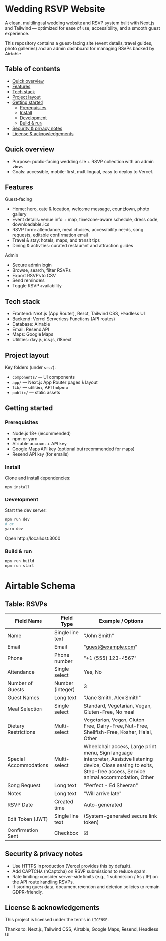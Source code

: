 # Wedding RSVP Website

A clean, multilingual wedding website and RSVP system built with Next.js and Tailwind — optimized for ease of use, accessibility, and a smooth guest experience.

This repository contains a guest-facing site (event details, travel guides, photo galleries) and an admin dashboard for managing RSVPs backed by Airtable.

## Table of contents

- [Quick overview](#quick-overview)
- [Features](#features)
- [Tech stack](#tech-stack)
- [Project layout](#project-layout)
- [Getting started](#getting-started)
  - [Prerequisites](#prerequisites)
  - [Install](#install)
  - [Development](#development)
  - [Build & run](#build--run)
- [Security & privacy notes](#security--privacy-notes)
- [License & acknowledgements](#license--acknowledgements)

## Quick overview

- Purpose: public-facing wedding site + RSVP collection with an admin view.
- Goals: accessible, mobile-first, multilingual, easy to deploy to Vercel.

## Features

Guest-facing

- Home: hero, date & location, welcome message, countdown, photo gallery
- Event details: venue info + map, timezone-aware schedule, dress code, downloadable .ics
- RSVP form: attendance, meal choices, accessibility needs, song requests, editable confirmation email
- Travel & stay: hotels, maps, and transit tips
- Dining & activities: curated restaurant and attraction guides

Admin

- Secure admin login
- Browse, search, filter RSVPs
- Export RSVPs to CSV
- Send reminders
- Toggle RSVP availability

## Tech stack

- Frontend: Next.js (App Router), React, Tailwind CSS, Headless UI
- Backend: Vercel Serverless Functions (API routes)
- Database: Airtable
- Email: Resend API
- Maps: Google Maps
- Utilities: day.js, ics.js, i18next

## Project layout

Key folders (under `src/`):

- `components/` — UI components
- `app/` — Next.js App Router pages & layout
- `lib/` — utilities, API helpers
- `public/` — static assets

## Getting started

### Prerequisites

- Node.js 18+ (recommended)
- npm or yarn
- Airtable account + API key
- Google Maps API key (optional but recommended for maps)
- Resend API key (for emails)

### Install

Clone and install dependencies:

```bash
npm install
```

### Development

Start the dev server:

```bash
npm run dev
# or
yarn dev
```

Open http://localhost:3000

### Build & run

```bash
npm run build
npm run start
```

# Airtable Schema

## Table: RSVPs

| Field Name             | Field Type       | Example / Options                                                                                                                                                         |
| ---------------------- | ---------------- | ------------------------------------------------------------------------------------------------------------------------------------------------------------------------- |
| Name                   | Single line text | "John Smith"                                                                                                                                                              |
| Email                  | Email            | "guest@example.com"                                                                                                                                                       |
| Phone                  | Phone number     | "+1 (555) 123-4567"                                                                                                                                                       |
| Attendance             | Single select    | Yes, No                                                                                                                                                                   |
| Number of Guests       | Number (integer) | 3                                                                                                                                                                         |
| Guest Names            | Long text        | "Jane Smith, Alex Smith"                                                                                                                                                  |
| Meal Selection         | Single select    | Standard, Vegetarian, Vegan, Gluten-Free, No meal                                                                                                                         |
| Dietary Restrictions   | Multi-select     | Vegetarian, Vegan, Gluten-Free, Dairy-Free, Nut-Free, Shellfish-Free, Kosher, Halal, Other                                                                                |
| Special Accommodations | Multi-select     | Wheelchair access, Large print menu, Sign language interpreter, Assistive listening device, Close seating to exits, Step-free access, Service animal accommodation, Other |
| Song Request           | Long text        | "Perfect - Ed Sheeran"                                                                                                                                                    |
| Notes                  | Long text        | "Will arrive late"                                                                                                                                                        |
| RSVP Date              | Created time     | Auto-generated                                                                                                                                                            |
| Edit Token (JWT)       | Single line text | (System-generated secure link token)                                                                                                                                      |
| Confirmation Sent      | Checkbox         | ☑                                                                                                                                                                        |

## Security & privacy notes

- Use HTTPS in production (Vercel provides this by default).
- Add CAPTCHA (hCaptcha) on RSVP submissions to reduce spam.
- Rate limiting: consider server-side limits (e.g., 1 submission / 5s / IP) on the API route handling RSVPs.
- If storing guest data, document retention and deletion policies to remain GDPR-friendly.

## License & acknowledgements

This project is licensed under the terms in `LICENSE`.

Thanks to: Next.js, Tailwind CSS, Airtable, Google Maps, Resend, Headless UI
